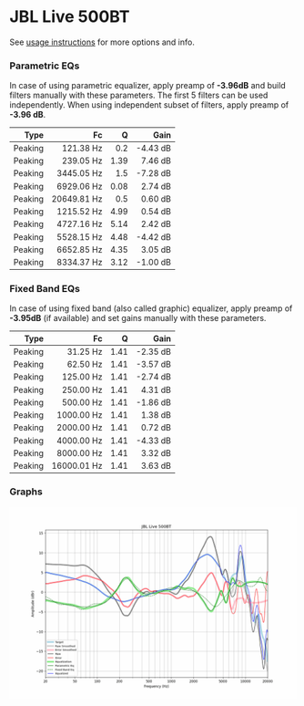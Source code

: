 # JBL Live 500BT
See [usage instructions](https://github.com/jaakkopasanen/AutoEq#usage) for more options and info.

### Parametric EQs
In case of using parametric equalizer, apply preamp of **-3.96dB** and build filters manually
with these parameters. The first 5 filters can be used independently.
When using independent subset of filters, apply preamp of **-3.96 dB**.

| Type    | Fc          |    Q | Gain     |
|--------:|------------:|-----:|---------:|
| Peaking | 121.38 Hz   | 0.2  | -4.43 dB |
| Peaking | 239.05 Hz   | 1.39 | 7.46 dB  |
| Peaking | 3445.05 Hz  | 1.5  | -7.28 dB |
| Peaking | 6929.06 Hz  | 0.08 | 2.74 dB  |
| Peaking | 20649.81 Hz | 0.5  | 0.60 dB  |
| Peaking | 1215.52 Hz  | 4.99 | 0.54 dB  |
| Peaking | 4727.16 Hz  | 5.14 | 2.42 dB  |
| Peaking | 5528.15 Hz  | 4.48 | -4.42 dB |
| Peaking | 6652.85 Hz  | 4.35 | 3.05 dB  |
| Peaking | 8334.37 Hz  | 3.12 | -1.00 dB |

### Fixed Band EQs
In case of using fixed band (also called graphic) equalizer, apply preamp of **-3.95dB**
(if available) and set gains manually with these parameters.

| Type    | Fc          |    Q | Gain     |
|--------:|------------:|-----:|---------:|
| Peaking | 31.25 Hz    | 1.41 | -2.35 dB |
| Peaking | 62.50 Hz    | 1.41 | -3.57 dB |
| Peaking | 125.00 Hz   | 1.41 | -2.74 dB |
| Peaking | 250.00 Hz   | 1.41 | 4.31 dB  |
| Peaking | 500.00 Hz   | 1.41 | -1.86 dB |
| Peaking | 1000.00 Hz  | 1.41 | 1.38 dB  |
| Peaking | 2000.00 Hz  | 1.41 | 0.72 dB  |
| Peaking | 4000.00 Hz  | 1.41 | -4.33 dB |
| Peaking | 8000.00 Hz  | 1.41 | 3.32 dB  |
| Peaking | 16000.01 Hz | 1.41 | 3.63 dB  |

### Graphs
![](./JBL%20Live%20500BT.png)